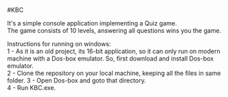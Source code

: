 #KBC  

It's a simple console application implementing a Quiz game.  
The game consists of 10 levels, answering all questions wins you the game.  

Instructions for running on windows:  
1 - As it is an old project, its 16-bit application, so it can only run on modern machine with a Dos-box emulator.  So, first download and install Dos-box emulator.  
2 - Clone the repository on your local machine, keeping all the files in same folder.
3 - Open Dos-box and goto that directory.  
4 - Run KBC.exe.  

